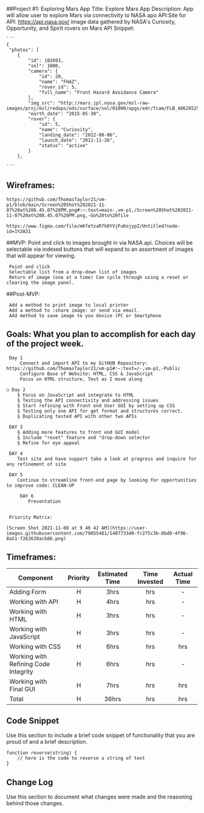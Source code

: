##Project #1: Exploring Mars
	 App Title: Explore Mars
	 App Description: 
	 App will allow user to explore Mars via connectivity to NASA apo
	 API:Site for API:
		https://api.nasa.gov/  image data gathered by NASA's Curiosity, Opportunity, and Spirit rovers on Mars 
	 API Snippet:
		
	
	```
	{
   	 "photos": [
        {
            "id": 102693,
            "sol": 1000,
            "camera": {
                "id": 20,
                "name": "FHAZ",
                "rover_id": 5,
                "full_name": "Front Hazard Avoidance Camera"
            },
            "img_src": "http://mars.jpl.nasa.gov/msl-raw-images/proj/msl/redops/ods/surface/sol/01000/opgs/edr/fcam/FLB_486265257EDR_F0481570FHAZ00323M_.JPG",
            "earth_date": "2015-05-30",
            "rover": {
                "id": 5,
                "name": "Curiosity",
                "landing_date": "2012-08-06",
                "launch_date": "2011-11-26",
                "status": "active"
            }
        },
	
	```
	
		
## Wireframes: 
	
	https://github.com/ThomasTaylor21/vm-p1/blob/main/Screen%20Shot%202021-11-07%20at%208.45.07%20PM.png#:~:text=main-,vm-p1,/Screen%20Shot%202021-11-07%20at%208.45.07%20PM.png,-Go%20to%20file
	
	https://www.figma.com/file/mKfeYzaR7k8YVjFuKojypZ/Untitled?node-id=1%3A31

	


 ##MVP: 
	 Point and click to images brought in via NASA api. 
	 Choices will be selectable via indexed buttons that will expand to an assortment of images that will appear for viewing.

	 Point and click
	 Selectable list from a drop-down list of images
	 Return of image (one at a time) Can cycle through using a reset or clearing the image panel.

##Post-MVP: 

	 Add a method to print image to local printer
	 Add a method to :share image: or send via email.
	 Add method to save image to you device (PC or Smartphone
	
## Goals: What you plan to accomplish for each day of the project week.

	 Day 1
		 Connect and import API to my GitHUB Repository: https://github.com/ThomasTaylor21/vm-p1#:~:text=/-,vm-p1,-Public
		 Configure Base of Website: HTML, CSS & JavaScript
		 Focus on HTML structure, Test as I move along 
		
	○ Day 2
		§ Focus on JavaScript and integrate to HTML
		§ Testing the API connectivity and addressing issues
		§ Start refining with Front end User GUI by setting up CSS
		§ Testing only one API for get format and structures correct.
		§ Duplicating tested API with other two APIs
		
	 DAY 3
		§ Adding more features to front end GUI model
		§ Include "reset" feature and "drop-down selector
		§ Refine for eye appeal
		
	 DAY 4
		Test site and have support take a look at progress and inquire for any refinement of site
		
   	 DAY 5
		Continue to streamline front-end page by looking for opportunities to improve code: CLEAN-UP
		
    	 DAY 6
    		Presentation


	 Priority Matrix: 
	
	[Screen Shot 2021-11-08 at 9 46 42 AM](https://user-images.githubusercontent.com/79855481/140773340-fc275c3b-8bd0-4f96-8a51-f263630acb86.png)





## Timeframes: 

| Component | Priority | Estimated Time | Time Invested | Actual Time |
| --- | :---: |  :---: | :---: | :---: |
| Adding Form | H | 3hrs| hrs | - |
| Working with API | H | 4hrs| hrs | - |
| Working with HTML | H | 3hrs| hrs |    - |
| Working with JavaScript | H | 3hrs| hrs |     - |
| Working with CSS | H | 6hrs| hrs | hrs |
| Working with Refining Code Integrity | H| 6hrs| hrs |    -|
| Working with Final GUI | H | 7hrs| hrs | hrs |
| Total | H | 36hrs| hrs | hrs |
## Code Snippet
Use this section to include a brief code snippet of functionality that you are proud of and a brief description.  
```
function reverse(string) {
	// here is the code to reverse a string of text
}
```
## Change Log
 Use this section to document what changes were made and the reasoning behind those changes. 
 






















